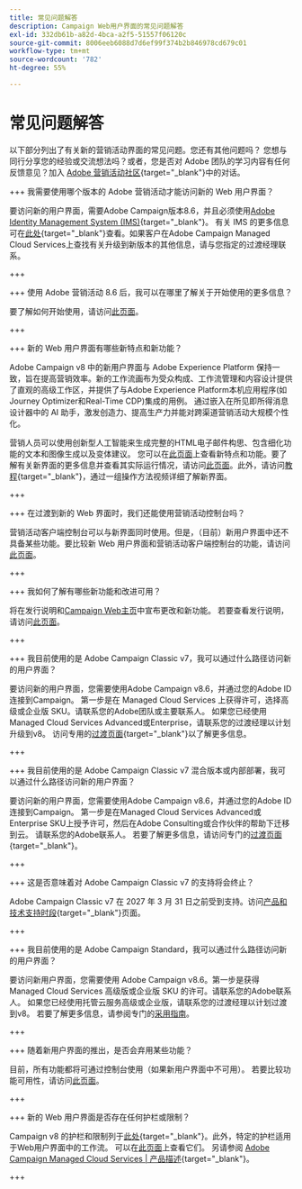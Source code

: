 ```yaml
---
title: 常见问题解答
description: Campaign Web用户界面的常见问题解答
exl-id: 332db61b-a82d-4bca-a2f5-51557f06120c
source-git-commit: 8006eeb6088d7d6ef99f374b2b846978cd679c01
workflow-type: tm+mt
source-wordcount: '782'
ht-degree: 55%

---
```


# 常见问题解答

以下部分列出了有关新的营销活动界面的常见问题。您还有其他问题吗？ 您想与同行分享您的经验或交流想法吗？或者，您是否对 Adobe 团队的学习内容有任何反馈意见？加入 [Adobe 营销活动社区](https://experienceleaguecommunities.adobe.com/t5/adobe-campaign-classic-v7/ct-p/adobe-campaign-classic-community){target="_blank"}中的对话。

+++ 我需要使用哪个版本的 Adobe 营销活动才能访问新的 Web 用户界面？

要访问新的用户界面，需要Adobe Campaign版本8.6，并且必须使用[Adobe Identity Management System (IMS)](https://helpx.adobe.com/cn/enterprise/using/identity.html){target="_blank"}。 有关 IMS 的更多信息可在[此处](https://experienceleague.adobe.com/zh-hans/docs/campaign/technotes-ac/tn-new/migrate-users-to-ims){target="_blank"}查看。如果客户在Adobe Campaign Managed Cloud Services上查找有关升级到新版本的其他信息，请与您指定的过渡经理联系。

+++

+++ 使用 Adobe 营销活动 8.6 后，我可以在哪里了解关于开始使用的更多信息？

要了解如何开始使用，请访问[此页面](../get-started/get-started.md)。

+++

+++ 新的 Web 用户界面有哪些新特点和新功能？

Adobe Campaign v8 中的新用户界面与 Adobe Experience Platform 保持一致，旨在提高营销效率。新的工作流画布为受众构成、工作流管理和内容设计提供了直观的高级工作区，并提供了与Adobe Experience Platform本机应用程序(如Journey Optimizer和Real-Time CDP)集成的用例。 通过嵌入在所见即所得消息设计器中的 AI 助手，激发创造力、提高生产力并能对跨渠道营销活动大规模个性化。

营销人员可以使用创新型人工智能来生成完整的HTML电子邮件构思、包含细化功能的文本和图像生成以及变体建议。 您可以在[此页面](../rn/whats-new.md)上查看新特点和功能。要了解有关新界面的更多信息并查看其实际运行情况，请访问[此页面](../get-started/user-interface.md)。此外，请访问[教程](https://experienceleague.adobe.com/zh-hans/docs/campaign-web-learn/tutorials/overview){target="_blank"}，通过一组操作方法视频详细了解新界面。

+++

+++ 在过渡到新的 Web 界面时，我们还能使用营销活动控制台吗？

营销活动客户端控制台可以与新界面同时使用。但是，（目前）新用户界面中还不具备某些功能。要比较新 Web 用户界面和营销活动客户端控制台的功能，请访问[此页面](../get-started/capability-matrix.md)。

+++

+++ 我如何了解有哪些新功能和改进可用？

将在发行说明和[Campaign Web主页](../get-started/user-interface.md#user-interface-home)中宣布更改和新功能。 若要查看发行说明，请访问[此页面](../rn/release-notes.md)。

+++

+++ 我目前使用的是 Adobe Campaign Classic v7，我可以通过什么路径访问新的用户界面？

要访问新的用户界面，您需要使用Adobe Campaign v8.6，并通过您的Adobe ID连接到Campaign。 第一步是在 Managed Cloud Services 上获得许可，选择高级或企业版 SKU。请联系您的Adobe团队或主要联系人。 如果您已经使用Managed Cloud Services Advanced或Enterprise，请联系您的过渡经理以计划升级到v8。 访问专用的[过渡页面](https://experienceleague.adobe.com/zh-hans/docs/campaign/campaign-v8/new/v7-to-v8){target="_blank"}以了解更多信息。

+++

+++ 我目前使用的是 Adobe Campaign Classic v7 混合版本或内部部署，我可以通过什么路径访问新的用户界面？

要访问新的用户界面，您需要使用Adobe Campaign v8.6，并通过您的Adobe ID连接到Campaign。 第一步是在Managed Cloud Services Advanced或Enterprise SKU上授予许可，然后在Adobe Consulting或合作伙伴的帮助下迁移到云。 请联系您的Adobe联系人。 若要了解更多信息，请访问专门的[过渡页面](https://experienceleague.adobe.com/zh-hans/docs/campaign/campaign-v8/new/v7-to-v8){target="_blank"}。

+++

+++ 这是否意味着对 Adobe Campaign Classic v7 的支持将会终止？

Adobe Campaign Classic v7 在 2027 年 3 月 31 日之前受到支持。访问[产品和技术支持时段](https://helpx.adobe.com/cn/support/programs/eol-matrix.html){target="_blank"}页面。

+++

+++ 我目前使用的是 Adobe Campaign Standard，我可以通过什么路径访问新的用户界面？

要访问新用户界面，您需要使用 Adobe Campaign v8.6。第一步是获得 Managed Cloud Services 高级版或企业版 SKU 的许可。请联系您的Adobe联系人。 如果您已经使用托管云服务高级或企业版，请联系您的过渡经理以计划过渡到v8。 若要了解更多信息，请参阅专门的[采用指南](../../adoption/home.md)。

+++

+++ 随着新用户界面的推出，是否会弃用某些功能？

目前，所有功能都将可通过控制台使用（如果新用户界面中不可用）。 若要比较功能可用性，请访问[此页面](../get-started/capability-matrix.md)。

+++

+++ 新的 Web 用户界面是否存在任何护栏或限制？

Campaign v8 的护栏和限制列于[此处](https://experienceleague.adobe.com/zh-hans/docs/campaign/campaign-v8/releases/ac-guardrails){target="_blank"}。此外，特定的护栏适用于Web用户界面中的工作流。 可以在[此页面](../get-started/guardrails.md)上查看它们。 另请参阅 [Adobe Campaign Managed Cloud Services | 产品描述](https://helpx.adobe.com/cn/legal/product-descriptions/adobe-campaign-managed-cloud-services.html){target="_blank"}。

+++